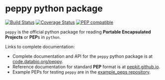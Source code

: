 # peppy python package

[![Build Status](https://travis-ci.org/pepkit/peppy.svg?branch=master)](https://travis-ci.org/pepkit/peppy)
[![Coverage Status](https://coveralls.io/repos/github/vreuter/peppy/badge.svg?branch=master)](https://coveralls.io/github/vreuter/peppy?branch=master)
[![PEP compatible](http://pepkit.github.io/img/PEP-compatible-green.svg)](http://pepkit.github.io)

`peppy` is the official python package for reading **Portable Encapsulated Projects** or **PEP**s in `python`. 

Links to complete documentation:

* Complete documentation and API for the `peppy` python package is at [code.databio.org/peppy](http://code.databio.org/peppy/).
* Reference documentation for standard **PEP** format is at [pepkit.github.io](https://pepkit.github.io/).
* Example PEPs for testing `peppy` are in the [example_peps repository](https://github.com/pepkit/example_peps).
